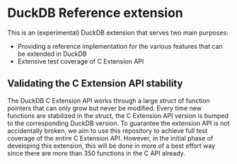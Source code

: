 # DuckDB Reference extension
This is an (experimental) DuckDB extension that serves two main purposes:
- Providing a reference implementation for the various features that can be extended in DuckDB
- Extensive test coverage of C Extension API

## Validating the C Extension API stability
The DuckDB C Extension API works through a large struct of function pointers that can only grow but never be modified.
Every time new functions are stabilized in the struct, the C Extension API version is bumped to the corresponding DuckDB
version. To guarantee the extension API is not accidentally broken, we aim to use this repository to achieve full test
coverage of the entire C Extension API. However, in the initial phase of developing this extension, this will be done in more of a best
effort way since there are more than 350 functions in the C API already.
